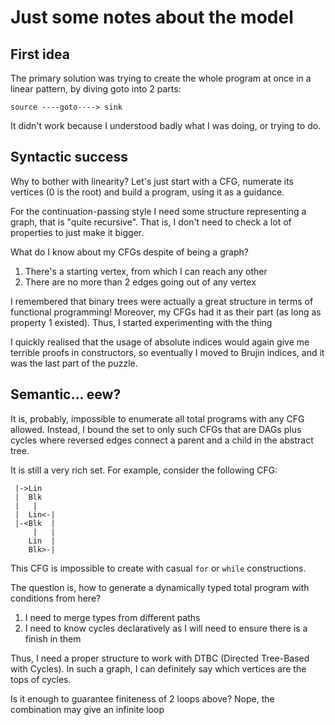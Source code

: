 # Just some notes about the model

## First idea

The primary solution was trying to create the whole program at once in a linear pattern, by diving goto into 2 parts:
```
source ----goto----> sink
```

It didn't work because I understood badly what I was doing, or trying to do.

## Syntactic success

Why to bother with linearity? Let's just start with a CFG, numerate its vertices (0 is the root) and build a program, using it as a guidance.

For the continuation-passing style I need some structure representing a graph, that is "quite recursive". That is, I don't need to check
a lot of properties to just make it bigger.

What do I know about my CFGs despite of being a graph?
 1. There's a starting vertex, from which I can reach any other
 2. There are no more than 2 edges going out of any vertex

I remembered that binary trees were actually a great structure in terms of functional programming! Moreover, my CFGs had it
as their part (as long as property 1 existed). Thus, I started experimenting with the thing

I quickly realised that the usage of absolute indices would again give me terrible proofs in constructors, so eventually I moved to Brujin indices,
and it was the last part of the puzzle.

## Semantic... eew?

It is, probably, impossible to enumerate all total programs with any CFG allowed. Instead, I bound the set to only such CFGs that are DAGs plus cycles
where reversed edges connect a parent and a child in the abstract tree.

It is still a very rich set. For example, consider the following CFG:
```
 |->Lin
 |  Blk
 |   |
 |  Lin<-|
 |-<Blk  | 
     |   |
    Lin  |
    Blk>-|
```
This CFG is impossible to create with casual `for` or `while` constructions.

The question is, how to generate a dynamically typed total program with conditions from here?
 1. I need to merge types from different paths
 2. I need to know cycles declaratively as I will need to ensure there is a finish in them

Thus, I need a proper structure to work with DTBC (Directed Tree-Based with Cycles). In such a graph, I can definitely say which vertices are the tops of cycles. 

Is it enough to guarantee finiteness of 2 loops above? Nope, the combination may give an infinite loop

